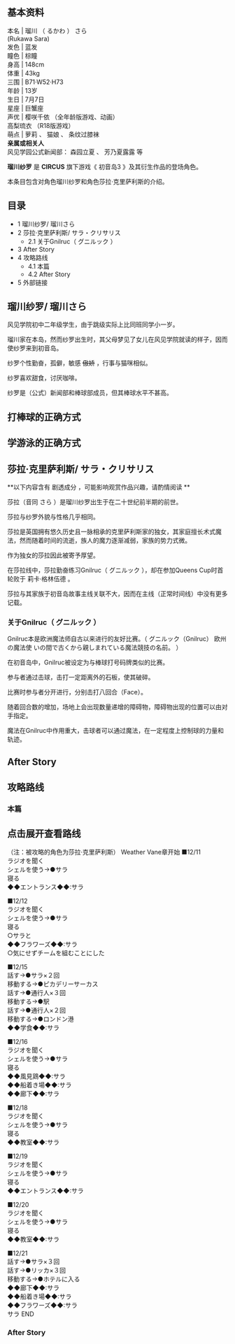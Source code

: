 **基本资料**  
---  
本名  |  瑠川  （  るかわ  ）  さら    
(Rukawa Sara)  
发色  |  蓝发   
瞳色  |  棕瞳   
身高  |  148cm   
体重  |  43kg   
三围  |  B71·W52·H73   
年龄  |  13岁   
生日  |  7月7日   
星座  |  巨蟹座   
声优  |  樱咲千依  （全年龄版游戏、动画）   
高梨琉衣  （R18版游戏）  
萌点  |  萝莉  、  猫娘  、  条纹过膝袜   
**亲属或相关人**  
风见学园公式新闻部：  森园立夏  、  芳乃夏露露  等  
  
**瑠川纱罗** 是 **CIRCUS** 旗下游戏《  初音岛3  》及其衍生作品的登场角色。

本条目包含对角色瑠川纱罗和角色莎拉·克里萨利斯的介绍。

##  目录

  * 1  瑠川纱罗/  瑠川さら 
  * 2  莎拉·克里萨利斯/  サラ・クリサリス 
    * 2.1  关于Gnilruc（  グニルック  ） 
  * 3  After Story 
  * 4  攻略路线 
    * 4.1  本篇 
    * 4.2  After Story 
  * 5  外部链接 

##  瑠川纱罗/  瑠川さら

风见学院初中二年级学生，由于跳级实际上比同班同学小一岁。

瑠川家在本岛，然而纱罗出生时，其父母梦见了女儿在风见学院就读的样子，因而使纱罗来到初音岛。

纱罗个性勤奋，孤僻，敏感 ~~傲娇~~ ，行事与猫咪相似。

纱罗喜欢甜食，讨厌咖啡。

纱罗是（公式）新闻部和棒球部成员，但其棒球水平不甚高。

打棒球的正确方式  
---  
学游泳的正确方式  
---  
  
##  莎拉·克里萨利斯/  サラ・クリサリス

**以下内容含有 剧透成分  ，可能影响观赏作品兴趣，请酌情阅读 **

莎拉（音同  さら  ）是瑠川纱罗出生于在二十世纪前半期的前世。

莎拉与纱罗外貌与性格几乎相同。

莎拉是英国拥有悠久历史且一脉相承的克里萨利斯家的独女，其家庭擅长术式魔法，然而随着时间的流逝，族人的魔力逐渐减弱，家族的势力式微。

作为独女的莎拉因此被寄予厚望。

在莎拉线中，莎拉勤奋练习Gnilruc（  グニルック  ），却在参加Queens Cup时首轮败于  莉卡·格林伍德  。

莎拉与其家族于初音岛故事主线关联不大，因而在主线（正常时间线）中没有更多记载。

###  关于Gnilruc（  グニルック  ）

Gnilruc本是欧洲魔法师自古以来进行的友好比赛。（  グニルック（Gnilruc） 欧州の魔法使 いの間で古くから親しまれている魔法競技の名前。  ）

在初音岛中，Gnilruc被设定为与棒球打号码牌类似的比赛。

参与者通过击球，击打一定距离外的石板，使其破碎。

比赛时参与者分开进行，分别击打八回合（Face）。

随着回合数的增加，场地上会出现数量递增的障碍物，障碍物出现的位置可以由对手指定。

魔法在Gnilruc中作用重大，击球者可以通过魔法，在一定程度上控制球的力量和轨迹。

##  After Story

##  攻略路线

###  本篇

点击展开查看路线  
---  
（注：被攻略的角色为莎拉·克里萨利斯）  Weather Vane章开始  ■12/11  
ラジオを聞く  
シェルを使う→●サラ  
寝る  
◆◆エントランス◆◆:サラ  
  
■12/12  
ラジオを聞く  
シェルを使う→●サラ  
寝る  
○サラと  
◆◆フラワーズ◆◆:サラ  
○気にせずチームを組むことにした  
  
■12/15  
話す→●サラ×２回  
移動する→●ピカデリーサーカス  
話す→●通行人×３回  
移動する→●駅  
話す→●通行人×２回  
移動する→●ロンドン港  
◆◆学食◆◆:サラ  
  
■12/16  
ラジオを聞く  
シェルを使う→●サラ  
寝る  
◆◆風見鶏◆◆:サラ  
◆◆船着き場◆◆:サラ  
◆◆廊下◆◆:サラ  
  
■12/18  
ラジオを聞く  
シェルを使う→●サラ  
寝る  
◆◆教室◆◆:サラ  
  
■12/19  
ラジオを聞く  
シェルを使う→●サラ  
寝る  
◆◆エントランス◆◆:サラ  
  
■12/20  
ラジオを聞く  
シェルを使う→●サラ  
寝る  
◆◆教室◆◆:サラ  
  
■12/21  
話す→●サラ×３回  
話す→●リッカ×３回  
移動する→●ホテルに入る  
◆◆廊下◆◆:サラ  
◆◆船着き場◆◆:サラ  
◆◆フラワーズ◆◆:サラ  
サラ END  
  
###  After Story